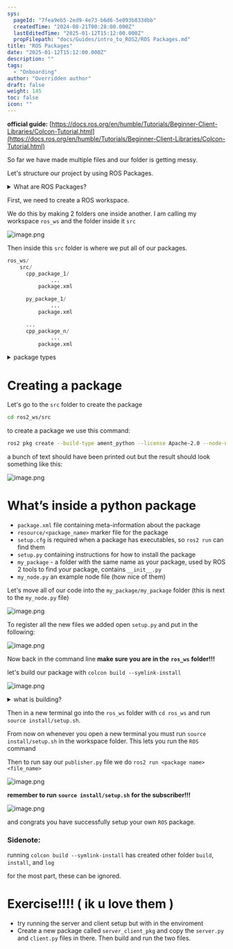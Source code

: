 ```yaml
---
sys:
  pageId: "7fea9eb5-2ed9-4e73-b6d6-5e093b833dbb"
  createdTime: "2024-08-21T00:28:00.000Z"
  lastEditedTime: "2025-01-12T15:12:00.000Z"
  propFilepath: "docs/Guides/intro_to_ROS2/ROS Packages.md"
title: "ROS Packages"
date: "2025-01-12T15:12:00.000Z"
description: ""
tags:
  - "Onboarding"
author: "Overridden author"
draft: false
weight: 145
toc: false
icon: ""
---
```


**official guide:** [https://docs.ros.org/en/humble/Tutorials/Beginner-Client-Libraries/Colcon-Tutorial.html](https://docs.ros.org/en/humble/Tutorials/Beginner-Client-Libraries/Colcon-Tutorial.html)

So far we have made multiple files and our folder is getting messy.

Let's structure our project by using ROS Packages.

<details>

<summary>What are ROS Packages?</summary>

ROS Packages are, as the name implies, packages of code that are highly sharable between ROS developers.

They consist of a folder, `package.xml` file, and source code

```python
      cpp_package_1/
		      ... imagine much code files here ..
          package.xml
```

</details>

First, we need to create a ROS workspace.

We do this by making 2 folders one inside another. I am calling my workspace `ros_ws` and the folder inside it `src`

![image.png](https://prod-files-secure.s3.us-west-2.amazonaws.com/d518164a-d88e-44d1-a4ee-3adb3bd8bce0/70706947-fd18-4537-a67b-e12946812d31/image.png?X-Amz-Algorithm=AWS4-HMAC-SHA256&X-Amz-Content-Sha256=UNSIGNED-PAYLOAD&X-Amz-Credential=ASIAZI2LB4667YQ3YJXW%2F20250626%2Fus-west-2%2Fs3%2Faws4_request&X-Amz-Date=20250626T220810Z&X-Amz-Expires=3600&X-Amz-Security-Token=IQoJb3JpZ2luX2VjEG4aCXVzLXdlc3QtMiJGMEQCIEcu%2F%2BoxX%2FHZiypXw3udkK7Cx9GYnjv2Q27qliyZjTwiAiBi8KACPcDQzGArzB4sCACWCxhdcH5ZydshuFgTRVH5vSr%2FAwhnEAAaDDYzNzQyMzE4MzgwNSIMRyrENCN%2B0hbhb4tQKtwDolqg7og2jc1FSnQTfVBlddjs26ZTWZM%2FOZvnyjUFpNbaXvc2J5LIENWTLjFXDGQE3qk7J7sOFzHXY7XV3lSNJMh%2Fp%2Bz1PZMzQ9zpZJpuBbahvoAiTvxayjAxZZ7%2F7AoNTYa4xDEYp%2FEgHd9sR6x1FiKj1tm6EwOmJdU%2BIeDFMczBVx8oogr0IYNDZW0CY1I94bLZbPDaxrDQpdoiAl6r%2BRNK9bXQ6DFKrZ918ZtmfN97ygAUJW990njHSek%2F6mbD4PRX%2FRIf%2FvLvdiDisxREcmnI8ZEpNphCCcrvX8hbXd5A1E7%2BupOmbx1BMwbXpXCrKjzdHboyAW%2BBi8NRkmb2G60AVM6Tmr4vAAWTDrOxQ78BI71nS1pFhD0XJkhkpEEUHM%2F71CwWCrHnE8Ei5xe9vQBexGy17POPH5NxqtRsEhZ2rADqTH8ZkV%2BE6hzwX4MeDFTTC8HWuolDlaHXCbBDOkV1wPLJU%2BcOwFS1y4c06b3WmV2P1i6vv2%2FuBXbcaSDK1aweOVCXdAe0MZs0p8rjX8tK3eqwfWSucA6MeHEE3h%2FoPW1n1lkOslvEAyMr%2BFs1GJyw1%2Fu9OIvW27fnhlRQuWTePUR826NZwCbwdXHEbU8CaQrHV5JORJk4itYw5PT2wgY6pgEg5MVy46AoYjGbRNWZt1oPnZDjkfHpaftRsSqiMrdpXuF5pXK%2FOL37m65lI2uiHDjovHUEI8pFek6%2BneeVy87xx3WeA2W9bPXZSueFlrDSZFqYbvXeSIspxvUaH%2BkgPrveYB1z4Ndfg85JkDLEQaXlwQ07iND9PSfDC%2BkcKJ8e14BWNaeI2KeSYXqqK5gAYx%2FBNlwWsV%2BbXV2vWLC%2FflJmhBP8Xee9&X-Amz-Signature=eb8f4bbfb1699b57a4fd204fac50647ac3da0543046e64671774f9f0191628e7&X-Amz-SignedHeaders=host&x-amz-checksum-mode=ENABLED&x-id=GetObject)

Then inside this `src` folder is where we put all of our packages.

```python
ros_ws/
    src/
      cpp_package_1/
		      ...
          package.xml

      py_package_1/
		      ...
          package.xml

      ...
      cpp_package_n/
		      ...
          package.xml

```

<details>

<summary>package types</summary>

packages can be either `C++` or python.

the intern file structure is different for each but for this guide we will stick to creating python packages

</details>

# Creating a package

Let's go to the `src` folder to create the package

```bash
cd ros2_ws/src
```

to create a package we use this command:

```bash
ros2 pkg create --build-type ament_python --license Apache-2.0 --node-name my_node my_package
```

a bunch of text should have been printed out but the result should look something like this:

![image.png](https://prod-files-secure.s3.us-west-2.amazonaws.com/d518164a-d88e-44d1-a4ee-3adb3bd8bce0/e6cf1e3f-8512-4a3e-b131-079f800bf3e8/image.png?X-Amz-Algorithm=AWS4-HMAC-SHA256&X-Amz-Content-Sha256=UNSIGNED-PAYLOAD&X-Amz-Credential=ASIAZI2LB4667YQ3YJXW%2F20250626%2Fus-west-2%2Fs3%2Faws4_request&X-Amz-Date=20250626T220810Z&X-Amz-Expires=3600&X-Amz-Security-Token=IQoJb3JpZ2luX2VjEG4aCXVzLXdlc3QtMiJGMEQCIEcu%2F%2BoxX%2FHZiypXw3udkK7Cx9GYnjv2Q27qliyZjTwiAiBi8KACPcDQzGArzB4sCACWCxhdcH5ZydshuFgTRVH5vSr%2FAwhnEAAaDDYzNzQyMzE4MzgwNSIMRyrENCN%2B0hbhb4tQKtwDolqg7og2jc1FSnQTfVBlddjs26ZTWZM%2FOZvnyjUFpNbaXvc2J5LIENWTLjFXDGQE3qk7J7sOFzHXY7XV3lSNJMh%2Fp%2Bz1PZMzQ9zpZJpuBbahvoAiTvxayjAxZZ7%2F7AoNTYa4xDEYp%2FEgHd9sR6x1FiKj1tm6EwOmJdU%2BIeDFMczBVx8oogr0IYNDZW0CY1I94bLZbPDaxrDQpdoiAl6r%2BRNK9bXQ6DFKrZ918ZtmfN97ygAUJW990njHSek%2F6mbD4PRX%2FRIf%2FvLvdiDisxREcmnI8ZEpNphCCcrvX8hbXd5A1E7%2BupOmbx1BMwbXpXCrKjzdHboyAW%2BBi8NRkmb2G60AVM6Tmr4vAAWTDrOxQ78BI71nS1pFhD0XJkhkpEEUHM%2F71CwWCrHnE8Ei5xe9vQBexGy17POPH5NxqtRsEhZ2rADqTH8ZkV%2BE6hzwX4MeDFTTC8HWuolDlaHXCbBDOkV1wPLJU%2BcOwFS1y4c06b3WmV2P1i6vv2%2FuBXbcaSDK1aweOVCXdAe0MZs0p8rjX8tK3eqwfWSucA6MeHEE3h%2FoPW1n1lkOslvEAyMr%2BFs1GJyw1%2Fu9OIvW27fnhlRQuWTePUR826NZwCbwdXHEbU8CaQrHV5JORJk4itYw5PT2wgY6pgEg5MVy46AoYjGbRNWZt1oPnZDjkfHpaftRsSqiMrdpXuF5pXK%2FOL37m65lI2uiHDjovHUEI8pFek6%2BneeVy87xx3WeA2W9bPXZSueFlrDSZFqYbvXeSIspxvUaH%2BkgPrveYB1z4Ndfg85JkDLEQaXlwQ07iND9PSfDC%2BkcKJ8e14BWNaeI2KeSYXqqK5gAYx%2FBNlwWsV%2BbXV2vWLC%2FflJmhBP8Xee9&X-Amz-Signature=215f3444a0e7c7d7813d9ce6859aca356b1b267134325633fd161a863f424c32&X-Amz-SignedHeaders=host&x-amz-checksum-mode=ENABLED&x-id=GetObject)

# What’s inside a python package

- `package.xml` file containing meta-information about the package
- `resource/<package_name>` marker file for the package
- `setup.cfg` is required when a package has executables, so `ros2 run` can find them
- `setup.py` containing instructions for how to install the package
- `my_package` - a folder with the same name as your package, used by ROS 2 tools to find your package, contains `__init__.py`
- `my_node.py` an example node file (how nice of them)

Let's move all of our code into the `my_package/my_package` folder (this is next to the `my_node.py` file)

![image.png](https://prod-files-secure.s3.us-west-2.amazonaws.com/d518164a-d88e-44d1-a4ee-3adb3bd8bce0/9ce58f11-0da9-4d3e-b86d-506a9685d378/image.png?X-Amz-Algorithm=AWS4-HMAC-SHA256&X-Amz-Content-Sha256=UNSIGNED-PAYLOAD&X-Amz-Credential=ASIAZI2LB4667YQ3YJXW%2F20250626%2Fus-west-2%2Fs3%2Faws4_request&X-Amz-Date=20250626T220810Z&X-Amz-Expires=3600&X-Amz-Security-Token=IQoJb3JpZ2luX2VjEG4aCXVzLXdlc3QtMiJGMEQCIEcu%2F%2BoxX%2FHZiypXw3udkK7Cx9GYnjv2Q27qliyZjTwiAiBi8KACPcDQzGArzB4sCACWCxhdcH5ZydshuFgTRVH5vSr%2FAwhnEAAaDDYzNzQyMzE4MzgwNSIMRyrENCN%2B0hbhb4tQKtwDolqg7og2jc1FSnQTfVBlddjs26ZTWZM%2FOZvnyjUFpNbaXvc2J5LIENWTLjFXDGQE3qk7J7sOFzHXY7XV3lSNJMh%2Fp%2Bz1PZMzQ9zpZJpuBbahvoAiTvxayjAxZZ7%2F7AoNTYa4xDEYp%2FEgHd9sR6x1FiKj1tm6EwOmJdU%2BIeDFMczBVx8oogr0IYNDZW0CY1I94bLZbPDaxrDQpdoiAl6r%2BRNK9bXQ6DFKrZ918ZtmfN97ygAUJW990njHSek%2F6mbD4PRX%2FRIf%2FvLvdiDisxREcmnI8ZEpNphCCcrvX8hbXd5A1E7%2BupOmbx1BMwbXpXCrKjzdHboyAW%2BBi8NRkmb2G60AVM6Tmr4vAAWTDrOxQ78BI71nS1pFhD0XJkhkpEEUHM%2F71CwWCrHnE8Ei5xe9vQBexGy17POPH5NxqtRsEhZ2rADqTH8ZkV%2BE6hzwX4MeDFTTC8HWuolDlaHXCbBDOkV1wPLJU%2BcOwFS1y4c06b3WmV2P1i6vv2%2FuBXbcaSDK1aweOVCXdAe0MZs0p8rjX8tK3eqwfWSucA6MeHEE3h%2FoPW1n1lkOslvEAyMr%2BFs1GJyw1%2Fu9OIvW27fnhlRQuWTePUR826NZwCbwdXHEbU8CaQrHV5JORJk4itYw5PT2wgY6pgEg5MVy46AoYjGbRNWZt1oPnZDjkfHpaftRsSqiMrdpXuF5pXK%2FOL37m65lI2uiHDjovHUEI8pFek6%2BneeVy87xx3WeA2W9bPXZSueFlrDSZFqYbvXeSIspxvUaH%2BkgPrveYB1z4Ndfg85JkDLEQaXlwQ07iND9PSfDC%2BkcKJ8e14BWNaeI2KeSYXqqK5gAYx%2FBNlwWsV%2BbXV2vWLC%2FflJmhBP8Xee9&X-Amz-Signature=ac38e1a51992a004299bda024909ea4d77aa0ae2d0847054fa1050418acc5472&X-Amz-SignedHeaders=host&x-amz-checksum-mode=ENABLED&x-id=GetObject)

To register all the new files we added open `setup.py` and put in the following:

![image.png](https://prod-files-secure.s3.us-west-2.amazonaws.com/d518164a-d88e-44d1-a4ee-3adb3bd8bce0/1cd7c262-4cae-4496-9d75-c178537d24a2/image.png?X-Amz-Algorithm=AWS4-HMAC-SHA256&X-Amz-Content-Sha256=UNSIGNED-PAYLOAD&X-Amz-Credential=ASIAZI2LB4667YQ3YJXW%2F20250626%2Fus-west-2%2Fs3%2Faws4_request&X-Amz-Date=20250626T220810Z&X-Amz-Expires=3600&X-Amz-Security-Token=IQoJb3JpZ2luX2VjEG4aCXVzLXdlc3QtMiJGMEQCIEcu%2F%2BoxX%2FHZiypXw3udkK7Cx9GYnjv2Q27qliyZjTwiAiBi8KACPcDQzGArzB4sCACWCxhdcH5ZydshuFgTRVH5vSr%2FAwhnEAAaDDYzNzQyMzE4MzgwNSIMRyrENCN%2B0hbhb4tQKtwDolqg7og2jc1FSnQTfVBlddjs26ZTWZM%2FOZvnyjUFpNbaXvc2J5LIENWTLjFXDGQE3qk7J7sOFzHXY7XV3lSNJMh%2Fp%2Bz1PZMzQ9zpZJpuBbahvoAiTvxayjAxZZ7%2F7AoNTYa4xDEYp%2FEgHd9sR6x1FiKj1tm6EwOmJdU%2BIeDFMczBVx8oogr0IYNDZW0CY1I94bLZbPDaxrDQpdoiAl6r%2BRNK9bXQ6DFKrZ918ZtmfN97ygAUJW990njHSek%2F6mbD4PRX%2FRIf%2FvLvdiDisxREcmnI8ZEpNphCCcrvX8hbXd5A1E7%2BupOmbx1BMwbXpXCrKjzdHboyAW%2BBi8NRkmb2G60AVM6Tmr4vAAWTDrOxQ78BI71nS1pFhD0XJkhkpEEUHM%2F71CwWCrHnE8Ei5xe9vQBexGy17POPH5NxqtRsEhZ2rADqTH8ZkV%2BE6hzwX4MeDFTTC8HWuolDlaHXCbBDOkV1wPLJU%2BcOwFS1y4c06b3WmV2P1i6vv2%2FuBXbcaSDK1aweOVCXdAe0MZs0p8rjX8tK3eqwfWSucA6MeHEE3h%2FoPW1n1lkOslvEAyMr%2BFs1GJyw1%2Fu9OIvW27fnhlRQuWTePUR826NZwCbwdXHEbU8CaQrHV5JORJk4itYw5PT2wgY6pgEg5MVy46AoYjGbRNWZt1oPnZDjkfHpaftRsSqiMrdpXuF5pXK%2FOL37m65lI2uiHDjovHUEI8pFek6%2BneeVy87xx3WeA2W9bPXZSueFlrDSZFqYbvXeSIspxvUaH%2BkgPrveYB1z4Ndfg85JkDLEQaXlwQ07iND9PSfDC%2BkcKJ8e14BWNaeI2KeSYXqqK5gAYx%2FBNlwWsV%2BbXV2vWLC%2FflJmhBP8Xee9&X-Amz-Signature=b206b23c15abcd287cf183ba5661214551072ddb8a3081264107ebc7aac8660f&X-Amz-SignedHeaders=host&x-amz-checksum-mode=ENABLED&x-id=GetObject)

Now back in the command line **make sure you are in the** **`ros_ws`** **folder!!!**

let's build our package with `colcon build --symlink-install`

![image.png](https://prod-files-secure.s3.us-west-2.amazonaws.com/d518164a-d88e-44d1-a4ee-3adb3bd8bce0/2f2a0d27-b173-48fd-b189-5f5c0ce65619/image.png?X-Amz-Algorithm=AWS4-HMAC-SHA256&X-Amz-Content-Sha256=UNSIGNED-PAYLOAD&X-Amz-Credential=ASIAZI2LB4667YQ3YJXW%2F20250626%2Fus-west-2%2Fs3%2Faws4_request&X-Amz-Date=20250626T220810Z&X-Amz-Expires=3600&X-Amz-Security-Token=IQoJb3JpZ2luX2VjEG4aCXVzLXdlc3QtMiJGMEQCIEcu%2F%2BoxX%2FHZiypXw3udkK7Cx9GYnjv2Q27qliyZjTwiAiBi8KACPcDQzGArzB4sCACWCxhdcH5ZydshuFgTRVH5vSr%2FAwhnEAAaDDYzNzQyMzE4MzgwNSIMRyrENCN%2B0hbhb4tQKtwDolqg7og2jc1FSnQTfVBlddjs26ZTWZM%2FOZvnyjUFpNbaXvc2J5LIENWTLjFXDGQE3qk7J7sOFzHXY7XV3lSNJMh%2Fp%2Bz1PZMzQ9zpZJpuBbahvoAiTvxayjAxZZ7%2F7AoNTYa4xDEYp%2FEgHd9sR6x1FiKj1tm6EwOmJdU%2BIeDFMczBVx8oogr0IYNDZW0CY1I94bLZbPDaxrDQpdoiAl6r%2BRNK9bXQ6DFKrZ918ZtmfN97ygAUJW990njHSek%2F6mbD4PRX%2FRIf%2FvLvdiDisxREcmnI8ZEpNphCCcrvX8hbXd5A1E7%2BupOmbx1BMwbXpXCrKjzdHboyAW%2BBi8NRkmb2G60AVM6Tmr4vAAWTDrOxQ78BI71nS1pFhD0XJkhkpEEUHM%2F71CwWCrHnE8Ei5xe9vQBexGy17POPH5NxqtRsEhZ2rADqTH8ZkV%2BE6hzwX4MeDFTTC8HWuolDlaHXCbBDOkV1wPLJU%2BcOwFS1y4c06b3WmV2P1i6vv2%2FuBXbcaSDK1aweOVCXdAe0MZs0p8rjX8tK3eqwfWSucA6MeHEE3h%2FoPW1n1lkOslvEAyMr%2BFs1GJyw1%2Fu9OIvW27fnhlRQuWTePUR826NZwCbwdXHEbU8CaQrHV5JORJk4itYw5PT2wgY6pgEg5MVy46AoYjGbRNWZt1oPnZDjkfHpaftRsSqiMrdpXuF5pXK%2FOL37m65lI2uiHDjovHUEI8pFek6%2BneeVy87xx3WeA2W9bPXZSueFlrDSZFqYbvXeSIspxvUaH%2BkgPrveYB1z4Ndfg85JkDLEQaXlwQ07iND9PSfDC%2BkcKJ8e14BWNaeI2KeSYXqqK5gAYx%2FBNlwWsV%2BbXV2vWLC%2FflJmhBP8Xee9&X-Amz-Signature=8659c2711b05c8c994572c900eb65efc0278aa818504d47b481edf99c145355e&X-Amz-SignedHeaders=host&x-amz-checksum-mode=ENABLED&x-id=GetObject)

<details>

<summary>what is building?</summary>

if you are a CS major at Rose-Hulman you will learn the answer to this in CSSE132

but TLDR; is it combines all the code files into one program that can be run easily 

</details>

Then in a new terminal go into the `ros_ws` folder with `cd ros_ws` and run `source install/setup.sh`. 

From now on whenever you open a new terminal you must run `source install/setup.sh` in the workspace folder. This lets you run the `ROS` command

Then to run say our `publisher.py` file we do `ros2 run <package name> <file_name>`

![image.png](https://prod-files-secure.s3.us-west-2.amazonaws.com/d518164a-d88e-44d1-a4ee-3adb3bd8bce0/4f4b1219-3a44-4632-aa0a-ce3471699f59/image.png?X-Amz-Algorithm=AWS4-HMAC-SHA256&X-Amz-Content-Sha256=UNSIGNED-PAYLOAD&X-Amz-Credential=ASIAZI2LB4667YQ3YJXW%2F20250626%2Fus-west-2%2Fs3%2Faws4_request&X-Amz-Date=20250626T220810Z&X-Amz-Expires=3600&X-Amz-Security-Token=IQoJb3JpZ2luX2VjEG4aCXVzLXdlc3QtMiJGMEQCIEcu%2F%2BoxX%2FHZiypXw3udkK7Cx9GYnjv2Q27qliyZjTwiAiBi8KACPcDQzGArzB4sCACWCxhdcH5ZydshuFgTRVH5vSr%2FAwhnEAAaDDYzNzQyMzE4MzgwNSIMRyrENCN%2B0hbhb4tQKtwDolqg7og2jc1FSnQTfVBlddjs26ZTWZM%2FOZvnyjUFpNbaXvc2J5LIENWTLjFXDGQE3qk7J7sOFzHXY7XV3lSNJMh%2Fp%2Bz1PZMzQ9zpZJpuBbahvoAiTvxayjAxZZ7%2F7AoNTYa4xDEYp%2FEgHd9sR6x1FiKj1tm6EwOmJdU%2BIeDFMczBVx8oogr0IYNDZW0CY1I94bLZbPDaxrDQpdoiAl6r%2BRNK9bXQ6DFKrZ918ZtmfN97ygAUJW990njHSek%2F6mbD4PRX%2FRIf%2FvLvdiDisxREcmnI8ZEpNphCCcrvX8hbXd5A1E7%2BupOmbx1BMwbXpXCrKjzdHboyAW%2BBi8NRkmb2G60AVM6Tmr4vAAWTDrOxQ78BI71nS1pFhD0XJkhkpEEUHM%2F71CwWCrHnE8Ei5xe9vQBexGy17POPH5NxqtRsEhZ2rADqTH8ZkV%2BE6hzwX4MeDFTTC8HWuolDlaHXCbBDOkV1wPLJU%2BcOwFS1y4c06b3WmV2P1i6vv2%2FuBXbcaSDK1aweOVCXdAe0MZs0p8rjX8tK3eqwfWSucA6MeHEE3h%2FoPW1n1lkOslvEAyMr%2BFs1GJyw1%2Fu9OIvW27fnhlRQuWTePUR826NZwCbwdXHEbU8CaQrHV5JORJk4itYw5PT2wgY6pgEg5MVy46AoYjGbRNWZt1oPnZDjkfHpaftRsSqiMrdpXuF5pXK%2FOL37m65lI2uiHDjovHUEI8pFek6%2BneeVy87xx3WeA2W9bPXZSueFlrDSZFqYbvXeSIspxvUaH%2BkgPrveYB1z4Ndfg85JkDLEQaXlwQ07iND9PSfDC%2BkcKJ8e14BWNaeI2KeSYXqqK5gAYx%2FBNlwWsV%2BbXV2vWLC%2FflJmhBP8Xee9&X-Amz-Signature=a638b596d1f85afac2120c1c9dc359ca2ede949b82cc723a48fdfcad1141bc8d&X-Amz-SignedHeaders=host&x-amz-checksum-mode=ENABLED&x-id=GetObject)

**remember to run** **`source install/setup.sh`** **for the subscriber!!!**

![image.png](https://prod-files-secure.s3.us-west-2.amazonaws.com/d518164a-d88e-44d1-a4ee-3adb3bd8bce0/02121119-dad4-49ec-8356-c956108b4243/image.png?X-Amz-Algorithm=AWS4-HMAC-SHA256&X-Amz-Content-Sha256=UNSIGNED-PAYLOAD&X-Amz-Credential=ASIAZI2LB4667YQ3YJXW%2F20250626%2Fus-west-2%2Fs3%2Faws4_request&X-Amz-Date=20250626T220810Z&X-Amz-Expires=3600&X-Amz-Security-Token=IQoJb3JpZ2luX2VjEG4aCXVzLXdlc3QtMiJGMEQCIEcu%2F%2BoxX%2FHZiypXw3udkK7Cx9GYnjv2Q27qliyZjTwiAiBi8KACPcDQzGArzB4sCACWCxhdcH5ZydshuFgTRVH5vSr%2FAwhnEAAaDDYzNzQyMzE4MzgwNSIMRyrENCN%2B0hbhb4tQKtwDolqg7og2jc1FSnQTfVBlddjs26ZTWZM%2FOZvnyjUFpNbaXvc2J5LIENWTLjFXDGQE3qk7J7sOFzHXY7XV3lSNJMh%2Fp%2Bz1PZMzQ9zpZJpuBbahvoAiTvxayjAxZZ7%2F7AoNTYa4xDEYp%2FEgHd9sR6x1FiKj1tm6EwOmJdU%2BIeDFMczBVx8oogr0IYNDZW0CY1I94bLZbPDaxrDQpdoiAl6r%2BRNK9bXQ6DFKrZ918ZtmfN97ygAUJW990njHSek%2F6mbD4PRX%2FRIf%2FvLvdiDisxREcmnI8ZEpNphCCcrvX8hbXd5A1E7%2BupOmbx1BMwbXpXCrKjzdHboyAW%2BBi8NRkmb2G60AVM6Tmr4vAAWTDrOxQ78BI71nS1pFhD0XJkhkpEEUHM%2F71CwWCrHnE8Ei5xe9vQBexGy17POPH5NxqtRsEhZ2rADqTH8ZkV%2BE6hzwX4MeDFTTC8HWuolDlaHXCbBDOkV1wPLJU%2BcOwFS1y4c06b3WmV2P1i6vv2%2FuBXbcaSDK1aweOVCXdAe0MZs0p8rjX8tK3eqwfWSucA6MeHEE3h%2FoPW1n1lkOslvEAyMr%2BFs1GJyw1%2Fu9OIvW27fnhlRQuWTePUR826NZwCbwdXHEbU8CaQrHV5JORJk4itYw5PT2wgY6pgEg5MVy46AoYjGbRNWZt1oPnZDjkfHpaftRsSqiMrdpXuF5pXK%2FOL37m65lI2uiHDjovHUEI8pFek6%2BneeVy87xx3WeA2W9bPXZSueFlrDSZFqYbvXeSIspxvUaH%2BkgPrveYB1z4Ndfg85JkDLEQaXlwQ07iND9PSfDC%2BkcKJ8e14BWNaeI2KeSYXqqK5gAYx%2FBNlwWsV%2BbXV2vWLC%2FflJmhBP8Xee9&X-Amz-Signature=fe077625506a694592331e3dc145f5fad87857dbeb598f36d7de44553d6cfd66&X-Amz-SignedHeaders=host&x-amz-checksum-mode=ENABLED&x-id=GetObject)

and congrats you have successfully setup your own `ROS` package.

### Sidenote:

running `colcon build --symlink-install` has created other folder `build`, `install`, and `log`

for the most part, these can be ignored.

# Exercise!!!! ( ik u love them )

- try running the server and client setup but with in the enviroment
- Create a new package called `server_client_pkg` and copy the `server.py` and `client.py` files in there. Then build and run the two files.
